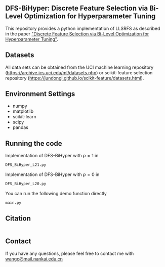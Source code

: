 
## DFS-BiHyper: Discrete Feature Selection via Bi-Level Optimization for Hyperparameter Tuning
This repository provides a python implementation of LLSRFS as described in the paper ["Discrete Feature Selection via Bi-Level Optimization for Hyperparameter Tuning"]().

## Datasets
All data sets can be obtained from the UCI machine learning repository (https://archive.ics.uci.edu/ml/datasets.php) or scikit-feature selection repository (https://jundongl.github.io/scikit-feature/datasets.html).

## Environment Settings
- numpy
- matplotlib
- scikit-learn
- scipy
- pandas

## Running the code
Implementation of DFS-BiHyper with $p = 1$ in 
```sh
DFS_BiHyper_L21.py
```

Implementation of DFS-BiHyper with $p = 0$ in 
```sh
DFS_BiHyper_L20.py
```

You can run the following demo function directly
```sh
main.py
```

## Citation
```sh

```
## Contact
If you have any questions, please feel free to contact me with wangc@mail.nankai.edu.cn

